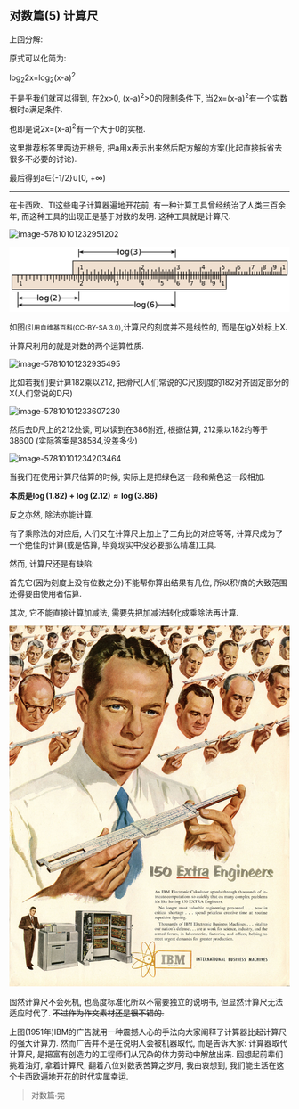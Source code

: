 ## 对数篇(5) 计算尺
<script 
  src="https://cdn.bootcss.com/mathjax/2.7.5/MathJax.js?config=TeX-MML-AM_CHTML"></script>
上回分解:

原式可以化简为:

log<sub>2</sub>2x=log<sub>2</sub>(x-a)<sup>2</sup>

于是乎我们就可以得到, 在2x>0, (x-a)<sup>2</sup>>0的限制条件下, 当2x=(x-a)<sup>2</sup>有一个实数根时a满足条件.

也即是说2x=(x-a)<sup>2</sup>有一个大于0的实根.

这里推荐标答里两边开根号, 把a用x表示出来然后配方解的方案(比起直接拆省去很多不必要的讨论).

最后得到a∈{-1/2}∪[0, +∞)

---

在卡西欧、TI这些电子计算器遍地开花前, 有一种计算工具曾经统治了人类三百余年, 而这种工具的出现正是基于对数的发明. 这种工具就是计算尺.

![image-57810101232951202](../img/day45/image-57810101232951202.png)

![2880px-Slide_rule_example2_with_labels.svg](../img/day45/1024px-Slide_rule_example2_with_labels.svg.png)

如图<small>(引用自维基百科(CC-BY-SA 3.0)</small>,计算尺的刻度并不是线性的, 而是在lgX处标上X. 

计算尺利用的就是对数的两个运算性质.

![image-57810101232935495](../img/day45/image-57810101232935495.png)

比如若我们要计算182乘以212, 把滑尺(人们常说的C尺)刻度的182对齐固定部分的X(人们常说的D尺)

<img src="../img/day45/image-57810101233607230.png" alt="image-57810101233607230" />

然后去D尺上的212处读, 可以读到在386附近, 根据估算, 212乘以182约等于38600 (实际答案是38584,没差多少)

![image-57810101234203464](../img/day45/image-57810101234203464.png)

当我们在使用计算尺估算的时候, 实际上是把绿色这一段和紫色这一段相加.

**本质是$\log(1.82)+\log(2.12)\approx\log(3.86)$**

反之亦然, 除法亦能计算.

有了乘除法的对应后, 人们又在计算尺上加上了三角比的对应等等, 计算尺成为了一个绝佳的计算(或是估算, 毕竟现实中没必要那么精准)工具.

然而, 计算尺还是有缺陷:

首先它(因为刻度上没有位数之分)不能帮你算出结果有几位, 所以积/商的大致范围还得要由使用者估算.

其次, 它不能直接计算加减法, 需要先把加减法转化成乘除法再计算.

![1280px-IBM_150_Extra_Engineers_1951](../img/day45/1280px-IBM_150_Extra_Engineers_1951.jpg)

固然计算尺不会死机, 也高度标准化所以不需要独立的说明书, 但显然计算尺无法适应时代了. ~~不过作为作文素材还是很不错的.~~

上图(1951年)IBM的广告就用一种震撼人心的手法向大家阐释了计算器比起计算尺的强大计算力. 然而广告并不是在说明人会被机器取代, 而是告诉大家: 计算器取代计算尺, 是把富有创造力的工程师们从冗杂的体力劳动中解放出来. 回想起前辈们挑着油灯, 拿着计算尺, 翻着八位对数表苦算之岁月, 我由衷想到, 我们能生活在这个卡西欧遍地开花的时代实属幸运.

>  对数篇·完